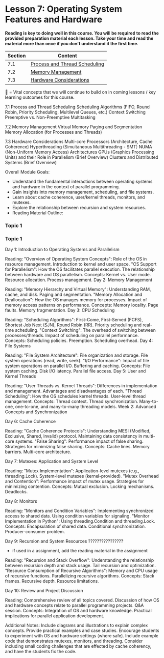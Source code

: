 # Lesson 7: Operating System Features and Hardware

**Reading is key to doing well in this course. You will be required to read the provided preparation material each lesson. Take your time and read the material more than once if you don't understand it the first time.**

Section | Content
--- | ---
7.1 | [Process and Thread Scheduling](#Process-and-Thread-Scheduling)
7.2 | [Memory Management](#Memory-Management)
7.3 | [Hardware Considerations](#Hardware-Considerations)



:key: = Vital concepts that we will continue to build on in coming lessons / key learning outcomes for this course.

7.1 Process and Thread Scheduling
Scheduling Algorithms (FIFO, Round Robin, Priority Scheduling, Multilevel Queues, etc.)
Context Switching
Preemptive vs. Non-Preemptive Multitasking

7.2 Memory Management
Virtual Memory
Paging and Segmentation
Memory Allocation (for Processes and Threads)

7.3 Hardware Considerations
Multi-core Processors (Architecture, Cache Coherence)
Hyperthreading (Simultaneous Multithreading - SMT)
NUMA (Non-Uniform Memory Access) Architectures
GPUs (Graphics Processing Units) and their Role in Parallelism (Brief Overview)
Clusters and Distributed Systems (Brief Overview)















Overall Module Goals:

- Understand the fundamental interactions between operating systems and hardware in the context of parallel programming.
- Gain insights into memory management, scheduling, and file systems.
- Learn about cache coherence, user/kernel threads, monitors, and mutexes.
- Explore the relationship between recursion and system resources.
- Reading Material Outline:
 
### Topic 1

### Topic 1

Day 1: Introduction to Operating Systems and Parallelism

Reading:
"Overview of Operating System Concepts":
Role of the OS in resource management.
Introduction to kernel and user space.
"OS Support for Parallelism":
How the OS facilitates parallel execution.
The relationship between hardware and OS parallelism.
Concepts:
Kernel vs. User mode.
Resource allocation.
Process management.
Day 2: Memory Management

Reading:
"Memory Hierarchy and Virtual Memory":
Understanding RAM, cache, and disk.
Paging and segmentation.
"Memory Allocation and Deallocation":
How the OS manages memory for processes.
Impact of memory access patterns on performance.
Concepts:
Memory locality.
Page faults.
Memory fragmentation.
Day 3: CPU Scheduling

Reading:
"Scheduling Algorithms":
First-Come, First-Served (FCFS), Shortest Job Next (SJN), Round Robin (RR).
Priority scheduling and real-time scheduling.
"Context Switching":
The overhead of switching between processes/threads.
Impact of scheduling on parallel performance.
Concepts:
Scheduling policies.
Preemption.
Scheduling overhead.
Day 4: File Systems

Reading:
"File System Architecture":
File organization and storage.
File system operations (read, write, seek).
"I/O Performance":
Impact of file system operations on parallel I/O.
Buffering and caching.
Concepts:
File system caching.
Disk I/O latency.
Parallel file access.
Day 5: User and Kernel Threads

Reading:
"User Threads vs. Kernel Threads":
Differences in implementation and management.
Advantages and disadvantages of each.
"Thread Scheduling":
How the OS schedules kernel threads.
User-level thread management.
Concepts:
Thread context.
Thread synchronization.
Many-to-one, one-to-one, and many-to-many threading models.
Week 2: Advanced Concepts and Synchronization

Day 6: Cache Coherence

Reading:
"Cache Coherence Protocols":
Understanding MESI (Modified, Exclusive, Shared, Invalid) protocol.
Maintaining data consistency in multi-core systems.
"False Sharing":
Performance impact of false sharing.
Strategies for minimizing false sharing.
Concepts:
Cache lines.
Memory barriers.
Multi-core architecture.


Day 7: Mutexes: Application and System Level

Reading:
"Mutex Implementation":
Application-level mutexes (e.g., threading.Lock).
System-level mutexes (kernel-provided).
"Mutex Overhead and Contention":
Performance impact of mutex usage.
Strategies for minimizing contention.
Concepts:
Mutual exclusion.
Locking mechanisms.
Deadlocks.


Day 8: Monitors

Reading:
"Monitors and Condition Variables":
Implementing synchronized access to shared data.
Using condition variables for signaling.
"Monitor Implementation in Python":
Using threading.Condition and threading.Lock.
Concepts:
Encapsulation of shared data.
Conditional synchronization.
Producer-consumer problem.


Day 9: Recursion and System Resources  ????????????????
- if used in a assignment, add the reading material in the assignment

Reading:
"Recursion and Stack Overflow":
Understanding the relationship between recursion depth and stack usage.
Tail recursion and optimization.
"Resource Consumption of Recursive Algorithms":
Memory and CPU usage of recursive functions.
Parallelizing recursive algorithms.
Concepts:
Stack frames.
Recursive depth.
Resource limitations.


Day 10: Review and Project Discussion

Reading:
Comprehensive review of all topics covered.
Discussion of how OS and hardware concepts relate to parallel programming projects.
Q&A session.
Concepts:
Integration of OS and hardware knowledge.
Practical implications for parallel application development.


Additional Notes:
Include diagrams and illustrations to explain complex concepts.
Provide practical examples and case studies.
Encourage students to experiment with OS and hardware settings (where safe).
Include example code that demonstrates mutexes, monitors, and threading.
Consider including small coding challenges that are effected by cache coherency, and have the students fix the code.
